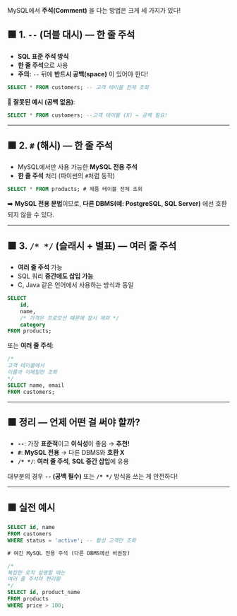 MySQL에서 **주석(Comment)** 을 다는 방법은 크게 세 가지가 있다!  


## 🟩 **1. `--` (더블 대시) — 한 줄 주석**
- **SQL 표준 주석 방식**  
- **한 줄 주석**으로 사용  
- **주의:** `--` 뒤에 **반드시 공백(space)** 이 있어야 한다!

```sql
SELECT * FROM customers; -- 고객 테이블 전체 조회
```

🚩 **잘못된 예시 (공백 없음)**:
```sql
SELECT * FROM customers; --고객 테이블 (X) ← 공백 필요!
```

---

## 🟩 **2. `#` (해시) — 한 줄 주석**
- MySQL에서만 사용 가능한 **MySQL 전용 주석**  
- **한 줄 주석** 처리 (파이썬의 `#`처럼 동작)

```sql
SELECT * FROM products; # 제품 테이블 전체 조회
```

➡️ **MySQL 전용 문법**이므로, **다른 DBMS(예: PostgreSQL, SQL Server)** 에선 호환되지 않을 수 있다.

---

## 🟩 **3. `/* */` (슬래시 + 별표) — 여러 줄 주석**
- **여러 줄 주석** 가능  
- SQL 쿼리 **중간에도 삽입 가능**
- C, Java 같은 언어에서 사용하는 방식과 동일

```sql
SELECT 
    id, 
    name, 
    /* 가격은 프로모션 때문에 잠시 제외 */
    category 
FROM products;
```

또는 **여러 줄 주석**:
```sql
/* 
고객 테이블에서 
이름과 이메일만 조회
*/
SELECT name, email 
FROM customers;
```

---

## 🟩 **정리 — 언제 어떤 걸 써야 할까?**
- **`--`**: 가장 **표준적**이고 **이식성**이 좋음 → **추천!**  
- **`#`**: **MySQL 전용** → 다른 DBMS와 **호환 X**  
- **`/* */`**: **여러 줄 주석**, **SQL 중간 삽입**에 유용

대부분의 경우 **`--` (공백 필수)** 또는 **`/* */`** 방식을 쓰는 게 안전하다!

---

## 🟩 **실전 예시**
```sql
SELECT id, name 
FROM customers
WHERE status = 'active'; -- 활성 고객만 조회

# 여긴 MySQL 전용 주석 (다른 DBMS에선 비권장)

/*
복잡한 로직 설명할 때는
여러 줄 주석이 편리함
*/
SELECT id, product_name 
FROM products 
WHERE price > 100;
```

